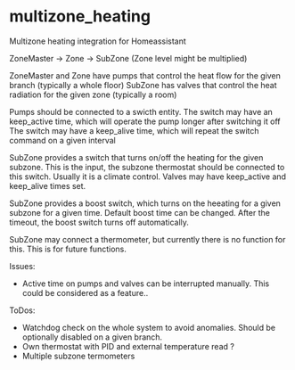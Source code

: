 # multizone_heating
Multizone heating integration for Homeassistant

ZoneMaster -> Zone -> SubZone
(Zone level might be multiplied)

ZoneMaster and Zone have pumps that control the heat flow for the given branch (typically a whole floor)
SubZone has valves that control the heat radiation for the given zone (typically a room)

Pumps should be connected to a swicth entity.
The switch may have an keep_active time, which will operate the pump longer after switching it off
The switch may have a keep_alive time, which will repeat the switch command on a given interval

SubZone provides a switch that turns on/off the heating for the given subzone. This is the input, the subzone
thermostat should be connected to this switch. Usually it is a climate control.
Valves may have keep_active and keep_alive times set.

SubZone provides a boost switch, which turns on the heeating for a given subzone for a given time. Default boost
time can be changed. After the timeout, the boost switch turns off automatically.

SubZone may connect a thermometer, but currently there is no function for this. This is for future functions.

Issues:
- Active time on pumps and valves can be interrupted manually. This could be considered as a feature..

ToDos:
- Watchdog check on the whole system to avoid anomalies. Should be optionally disabled on a given branch.
- Own thermostat with PID and external temperature read ?
- Multiple subzone termometers
